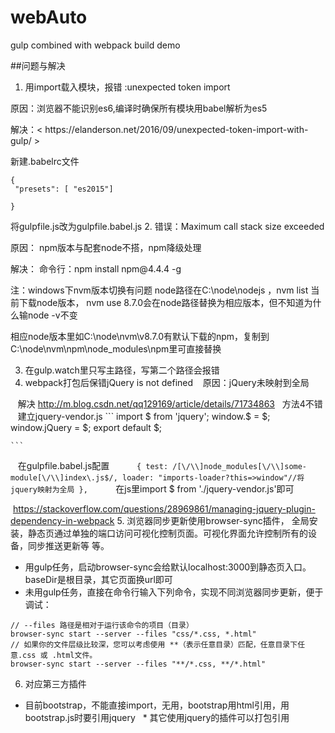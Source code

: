 # webAuto
gulp combined with webpack build demo

##问题与解决
1. 用import载入模块，报错 :unexpected token import  
  <p>原因：浏览器不能识别es6,编译时确保所有模块用babel解析为es5</p>
  <p>解决：< https://elanderson.net/2016/09/unexpected-token-import-with-gulp/ > </p>
新建.babelrc文件
 
```
{
 "presets": [ "es2015"]

}
```

将gulpfile.js改为gulpfile.babel.js
2. 错误：Maximum call stack size exceeded
  <p>原因： npm版本与配套node不搭，npm降级处理</p>
 <p>解决： 命令行：npm install npm@4.4.4 -g </p> 
注：windows下nvm版本切换有问题
node路径在C:\node\nodejs ，nvm list 当前下载node版本， nvm use 8.7.0会在node路径替换为相应版本，但不知道为什么输node -v不变
<p>相应node版本里如C:\node\nvm\v8.7.0有默认下载的npm，复制到C:\node\nvm\npm\node_modules\npm里可直接替换</p>

3. 在gulp.watch里只写主路径，写第二个路径会报错
4. webpack打包后保错jQuery is not defined
    原因：jQuery未映射到全局  
    
    解决 http://m.blog.csdn.net/qq129169/article/details/71734863   方法4不错 
    建立jquery-vendor.js
    ```
    import $ from 'jquery';
window.$ = $;
window.jQuery = $;
export default $;

    ```
    
    在gulpfile.babel.js配置
  ```
     {
                        test: /[\/\\]node_modules[\/\\]some-module[\/\\]index\.js$/,
                        loader: "imports-loader?this=>window"//将jquery映射为全局
                },
    ```
    在js里import $ from  './jquery-vendor.js'即可
    
  https://stackoverflow.com/questions/28969861/managing-jquery-plugin-dependency-in-webpack
5. 浏览器同步更新使用browser-sync插件， 全局安装，静态页通过单独的端口访问可视化控制页面。可视化界面允许控制所有的设备，同步推送更新等
等。
+ 用gulp任务，启动browser-sync会给默认localhost:3000到静态页入口。 baseDir是根目录，其它页面换url即可
+ 未用gulp任务，直接在命令行输入下列命令，实现不同浏览器同步更新，便于调试：
```
// --files 路径是相对于运行该命令的项目（目录） 
browser-sync start --server --files "css/*.css, *.html"
// 如果你的文件层级比较深，您可以考虑使用 **（表示任意目录）匹配，任意目录下任意.css 或 .html文件。 
browser-sync start --server --files "**/*.css, **/*.html"
```

6. 对应第三方插件
 * 目前bootstrap，不能直接import，无用，bootstrap用html引用，用bootstrap.js时要引用jquery
   * 其它使用jquery的插件可以打包引用
